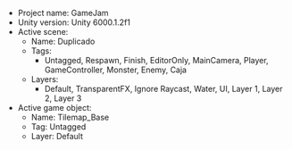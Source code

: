 <!-- UNITY CODE ASSIST INSTRUCTIONS START -->
- Project name: GameJam
- Unity version: Unity 6000.1.2f1
- Active scene:
  - Name: Duplicado
  - Tags:
    - Untagged, Respawn, Finish, EditorOnly, MainCamera, Player, GameController, Monster, Enemy, Caja
  - Layers:
    - Default, TransparentFX, Ignore Raycast, Water, UI, Layer 1, Layer 2, Layer 3
- Active game object:
  - Name: Tilemap_Base
  - Tag: Untagged
  - Layer: Default
<!-- UNITY CODE ASSIST INSTRUCTIONS END -->